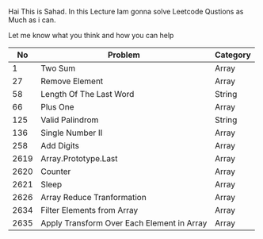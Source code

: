 

Hai This is Sahad. In this Lecture Iam gonna solve Leetcode Qustions as Much as i can.
 
Let me know what you think and how you can help


| No            | Problem                                     |Category   |
| ------------- | -------------                               |-----------
| 1             | Two Sum                                     |Array      |
| 27            | Remove Element                              |Array      |
| 58            | Length Of The Last Word                     |String     |
| 66            | Plus One                                    |Array      |
| 125           | Valid Palindrom                             |String     |
| 136           | Single Number II                            |Array      |
| 258           | Add Digits                                  |Array      |
| 2619          | Array.Prototype.Last                        |Array      |
| 2620          | Counter                                     |Array      |
| 2621          | Sleep                                       |Array      |
| 2626          | Array Reduce Tranformation                  |Array      |
| 2634          | Filter Elements from Array                  |Array      |
| 2635          | Apply Transform Over Each Element in Array  |Array      |